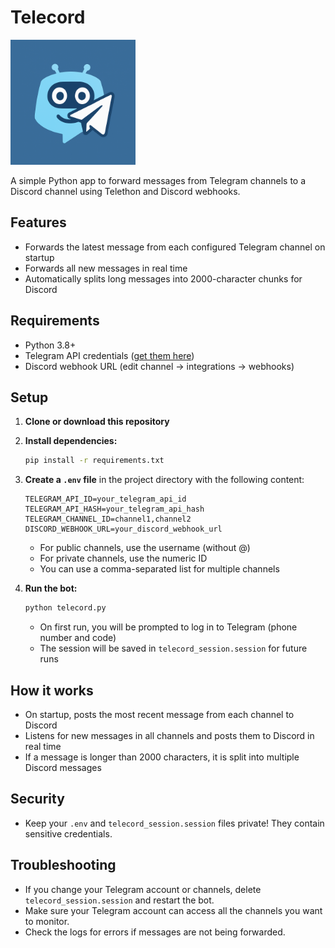 # Telecord

<img src="./telecord.png" alt="Telecord Logo" width="200" height="200" />

A simple Python app to forward messages from Telegram channels to a Discord channel using Telethon and Discord webhooks.

## Features
- Forwards the latest message from each configured Telegram channel on startup
- Forwards all new messages in real time
- Automatically splits long messages into 2000-character chunks for Discord

## Requirements
- Python 3.8+
- Telegram API credentials ([get them here](https://my.telegram.org/apps))
- Discord webhook URL (edit channel -> integrations -> webhooks)

## Setup
1. **Clone or download this repository**
2. **Install dependencies:**
   ```bash
   pip install -r requirements.txt
   ```
3. **Create a `.env` file** in the project directory with the following content:
   ```env
   TELEGRAM_API_ID=your_telegram_api_id
   TELEGRAM_API_HASH=your_telegram_api_hash
   TELEGRAM_CHANNEL_ID=channel1,channel2
   DISCORD_WEBHOOK_URL=your_discord_webhook_url
   ```
   - For public channels, use the username (without @)
   - For private channels, use the numeric ID
   - You can use a comma-separated list for multiple channels

4. **Run the bot:**
   ```bash
   python telecord.py
   ```
   - On first run, you will be prompted to log in to Telegram (phone number and code)
   - The session will be saved in `telecord_session.session` for future runs

## How it works
- On startup, posts the most recent message from each channel to Discord
- Listens for new messages in all channels and posts them to Discord in real time
- If a message is longer than 2000 characters, it is split into multiple Discord messages

## Security
- Keep your `.env` and `telecord_session.session` files private! They contain sensitive credentials.

## Troubleshooting
- If you change your Telegram account or channels, delete `telecord_session.session` and restart the bot.
- Make sure your Telegram account can access all the channels you want to monitor.
- Check the logs for errors if messages are not being forwarded.